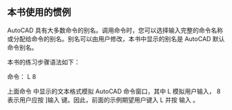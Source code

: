 ## 本书使用的惯例

AutoCAD 具有大多数命令的别名。调用命令时，您可以选择输入完整的命令名称或分配给命令的别名。别名可以由用户修改，本书中显示的别名是 AutoCAD 默认命令别名。

本书的练习步骤语法如下：

命令： L 8

上面命令 中显示的文本格式模拟 AutoCAD 命令窗口，其中 L 模拟用户输入， 8 表示用户应按 ]输入 键。因此，前面的示例期望用户键入 L 并按 输入 。